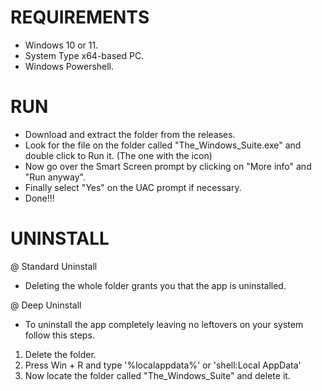 # REQUIREMENTS
- Windows 10 or 11.
- System Type	x64-based PC.
- Windows Powershell.

# RUN
- Download and extract the folder from the releases.
- Look for the file on the folder called "The_Windows_Suite.exe" and double click to Run it. (The one with the icon)
- Now go over the Smart Screen prompt by clicking on "More info" and "Run anyway".
- Finally select "Yes" on the UAC prompt if necessary.
- Done!!!

# UNINSTALL
@ Standard Uninstall
- Deleting the whole folder grants you that the app is uninstalled.

@ Deep Uninstall
- To uninstall the app completely leaving no leftovers on your system follow this steps.
1. Delete the folder.
2. Press Win + R and type '%localappdata%' or 'shell:Local AppData'
3. Now locate the folder called "The_Windows_Suite" and delete it.
